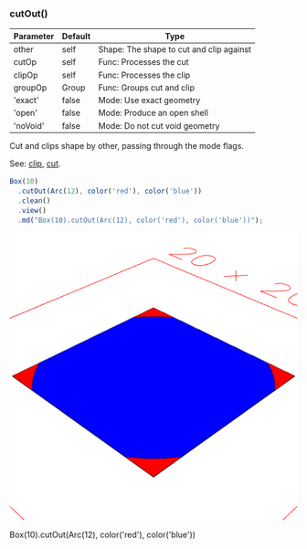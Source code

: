### cutOut()
Parameter|Default|Type
---|---|---
|other|self|Shape: The shape to cut and clip against
|cutOp|self|Func: Processes the cut
|clipOp|self|Func: Processes the clip
|groupOp|Group|Func: Groups cut and clip
|'exact'|false|Mode: Use exact geometry
|'open'|false|Mode: Produce an open shell
|'noVoid'|false|Mode: Do not cut void geometry

Cut and clips shape by other, passing through the mode flags.

See: [clip](#https://raw.githubusercontent.com/jsxcad/JSxCAD/master/nb/api/cut.nb), [cut](#https://raw.githubusercontent.com/jsxcad/JSxCAD/master/nb/api/cut.nb).

```JavaScript
Box(10)
  .cutOut(Arc(12), color('red'), color('blue'))
  .clean()
  .view()
  .md("Box(10).cutOut(Arc(12), color('red'), color('blue'))");
```

![Image](cutOut.md.0.png)

Box(10).cutOut(Arc(12), color('red'), color('blue'))
